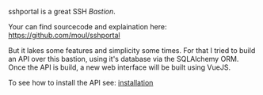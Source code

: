 sshportal is a great SSH *Bastion*.

Your can find sourcecode and explaination here: https://github.com/moul/sshportal

But it lakes some features and simplicity some times.
For that I tried to build an API over this bastion, using it's database via the SQLAlchemy ORM.
Once the API is build, a new web interface will be built using VueJS.

To see how to install the API see: [installation](INSTALL.md)
